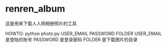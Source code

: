 # renren_album
这是用来下载人人网相册照片的工具

HOWTO:
python photo.py USER_EMAIL PASSWORD FOLDER
USER_EMAIL 是登陆的账号
PASSWORD 是登录密码
FOLDER 是下载图片的目录
